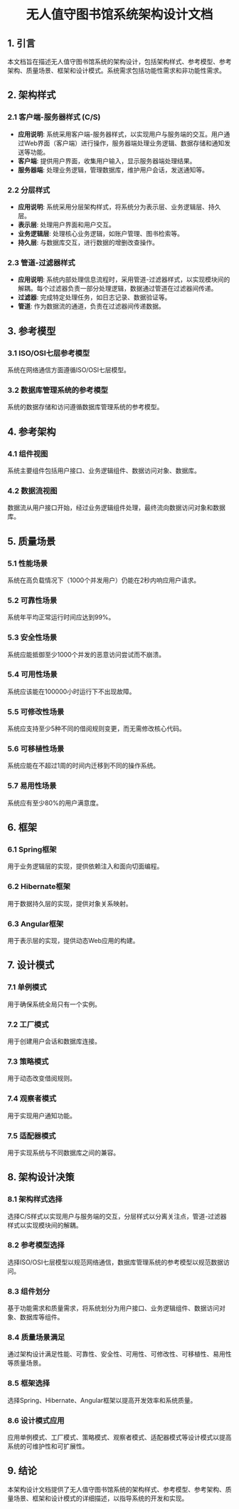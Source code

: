 <h1 align="center">无人值守图书馆系统架构设计文档</h1>

## 1. 引言

本文档旨在描述无人值守图书馆系统的架构设计，包括架构样式、参考模型、参考架构、质量场景、框架和设计模式。系统需求包括功能性需求和非功能性需求。

## 2. 架构样式

### 2.1 客户端-服务器样式 (C/S)
- **应用说明**: 系统采用客户端-服务器样式，以实现用户与服务端的交互。用户通过Web界面（客户端）进行操作，服务器端处理业务逻辑、数据存储和通知发送等功能。
- **客户端**: 提供用户界面，收集用户输入，显示服务器端处理结果。
- **服务器端**: 处理业务逻辑，管理数据库，维护用户会话，发送通知等。

### 2.2 分层样式
- **应用说明**: 系统采用分层架构样式，将系统分为表示层、业务逻辑层、持久层。
- **表示层**: 处理用户界面和用户交互。
- **业务逻辑层**: 处理核心业务逻辑，如账户管理、图书检索等。
- **持久层**: 与数据库交互，进行数据的增删改查操作。

### 2.3 管道-过滤器样式
- **应用说明**: 系统内部处理信息流程时，采用管道-过滤器样式，以实现模块间的解耦。每个过滤器负责一部分处理逻辑，数据通过管道在过滤器间传递。
- **过滤器**: 完成特定处理任务，如日志记录、数据验证等。
- **管道**: 作为数据流的通道，负责在过滤器间传递数据。

## 3. 参考模型

### 3.1 ISO/OSI七层参考模型
系统在网络通信方面遵循ISO/OSI七层模型。

### 3.2 数据库管理系统的参考模型
系统的数据存储和访问遵循数据库管理系统的参考模型。

## 4. 参考架构

### 4.1 组件视图
系统主要组件包括用户接口、业务逻辑组件、数据访问对象、数据库。

### 4.2 数据流视图
数据流从用户接口开始，经过业务逻辑组件处理，最终流向数据访问对象和数据库。

## 5. 质量场景

### 5.1 性能场景
系统在高负载情况下（1000个并发用户）仍能在2秒内响应用户请求。

### 5.2 可靠性场景
系统年平均正常运行时间应达到99%。

### 5.3 安全性场景
系统应能抵御至少1000个并发的恶意访问尝试而不崩溃。

### 5.4 可用性场景
系统应该能在100000小时运行下不出现故障。

### 5.5 可修改性场景
系统应支持至少5种不同的借阅规则变更，而无需修改核心代码。

### 5.6 可移植性场景
系统应能在不超过1周的时间内迁移到不同的操作系统。

### 5.7 易用性场景
系统应有至少80%的用户满意度。

## 6. 框架

### 6.1 Spring框架
用于业务逻辑层的实现，提供依赖注入和面向切面编程。

### 6.2 Hibernate框架
用于数据持久层的实现，提供对象关系映射。

### 6.3 Angular框架
用于表示层的实现，提供动态Web应用的构建。

## 7. 设计模式

### 7.1 单例模式
用于确保系统全局只有一个实例。

### 7.2 工厂模式
用于创建用户会话和数据库连接。

### 7.3 策略模式
用于动态改变借阅规则。

### 7.4 观察者模式
用于实现用户通知功能。

### 7.5 适配器模式
用于实现系统与不同数据库之间的兼容。

## 8. 架构设计决策

### 8.1 架构样式选择
选择C/S样式以实现用户与服务端的交互，分层样式以分离关注点，管道-过滤器样式以实现模块间的解耦。

### 8.2 参考模型选择
选择ISO/OSI七层模型以规范网络通信，数据库管理系统的参考模型以规范数据访问。

### 8.3 组件划分
基于功能需求和质量需求，将系统划分为用户接口、业务逻辑组件、数据访问对象、数据库等组件。

### 8.4 质量场景满足
通过架构设计满足性能、可靠性、安全性、可用性、可修改性、可移植性、易用性等质量场景。

### 8.5 框架选择
选择Spring、Hibernate、Angular框架以提高开发效率和系统质量。

### 8.6 设计模式应用
应用单例模式、工厂模式、策略模式、观察者模式、适配器模式等设计模式以提高系统的可维护性和可扩展性。

## 9. 结论

本架构设计文档提供了无人值守图书馆系统的架构样式、参考模型、参考架构、质量场景、框架和设计模式的详细描述，以指导系统的开发和实现。

